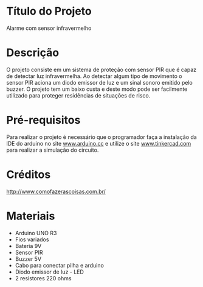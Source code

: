 # Título do Projeto
Alarme com sensor infravermelho
# Descrição
O projeto consiste em um sistema de proteção com sensor PIR que é capaz de detectar luz infravermelha. Ao detectar algum tipo de movimento o sensor PIR aciona um diodo emissor de  luz e um sinal sonoro emitido pelo buzzer. O projeto tem um baixo custa e deste modo pode ser facilmente utilizado para proteger residências de situações de risco.
#  Pré-requisitos
Para realizar o projeto é necessário que o programador faça a instalação da IDE do arduino no site www.arduino.cc e utilize o site www.tinkercad.com para realizar a simulação do circuito.
# Créditos
http://www.comofazerascoisas.com.br/
# Materiais
- Arduino UNO R3
- Fios variados
- Bateria 9V
- Sensor PIR
- Buzzer 5V
- Cabo para conectar pilha e arduino
- Diodo emissor de luz - LED
- 2 resistores 220 ohms
